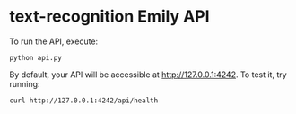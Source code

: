 
# text-recognition Emily API

To run the API, execute: 
```
python api.py
```

By default, your API will be accessible at http://127.0.0.1:4242.
To test it, try running: 
```
curl http://127.0.0.1:4242/api/health
```

